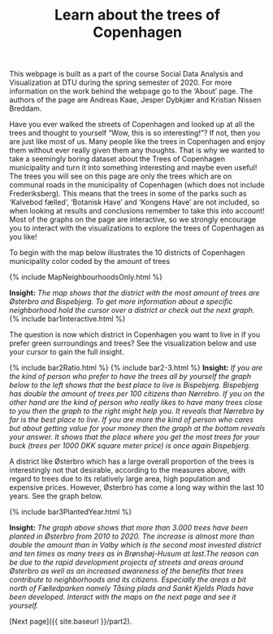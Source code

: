 ﻿---
layout: post
title: Learn about the trees of Copenhagen
---
This webpage is built as a part of the course Social Data Analysis and Visualization at DTU during the spring semester of 2020. For more information on the work behind the webpage go to the ‘About’ page. The authors of the page are Andreas Kaae, Jesper Dybkjær and Kristian Nissen Breddam. 


Have you ever walked the streets of Copenhagen and looked up at all the trees and thought to yourself “Wow, this is so interesting!”? If not, then you are just like most of us. Many people like the trees in Copenhagen and  enjoy them without ever really given them any thoughts. That is why we wanted to take a seemingly boring dataset about the Trees of Copenhagen municipality and turn it into something interesting and maybe even useful!
The trees you will see on this page are only the trees which are on communal roads in the municipality of Copenhagen (which does not include Frederiksberg). This means that the trees in some of the parks such as ‘Kalvebod fælled’, ‘Botanisk Have’ and ‘Kongens Have’ are not included, so when looking at results and conclusions remember to take this into account! Most of the graphs on the page are interactive, so we strongly encourage you to interact with the visualizations to explore the trees of Copenhagen as you like!

To begin with the map below illustrates the 10 districts of Copenhagen municipality color coded by the amount of trees

{% include MapNeighbourhoodsOnly.html %}

**Insight:** *The map shows that the district with the most amount of trees are Østerbro and Bispebjerg. To get more information about a specific neighborhood hold the cursor over a district or check out the next graph.*
{% include bar1interactive.html %}

The question is now which district in Copenhagen you want to live in if you prefer green surroundings and trees? See the visualization below and use your cursor to gain the full insight.  

{% include bar2Ratio.html %}
{% include bar2-3.html %}
**Insight:** *If you are the kind of person who prefer to have the trees all by yourself the graph below to the left shows that the best place to live is Bispebjerg. Bispebjerg has double the amount of trees per 100 citizens than Nørrebro. If you on the other hand are the kind of person who really likes to have many trees close to you then the graph to the right might help you. It reveals that Nørrebro by far is the best place to live. If you are more the kind of person who cares but about getting value for your money then the graph at the bottom reveals your answer. It shows that the place where you get the most trees for your buck (trees per 1000 DKK square meter price) is once again Bispebjerg.*


A district like Østerbro which has a large overall proportion of the trees is interestingly not that desirable, according to the measures above, with regard to trees due to its relatively large area, high population and expensive prices. However, Østerbro has come a long way within the last 10 years. See the graph below. 

{% include bar3PlantedYear.html %}

**Insight:** *The graph above shows that more than 3.000 trees have been planted in Østerbro from 2010 to 2020. The increase is almost more than double the amount than in Valby which is the second most invested district and ten times as many trees as in Brønshøj-Husum at last.The reason can be due to the rapid development projects of streets and areas around Østerbro as well as an increased awareness of the benefits that trees contribute to neighborhoods and its citizens. Especially the areas a bit north of Fælledparken namely Tåsing plads and Sankt Kjelds Plads have been developed. Interact with the maps on the next page and see it yourself.*
 


[Next page]({{ site.baseurl }}/part2).